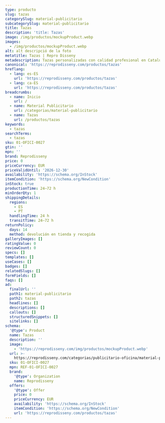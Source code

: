 ```yaml
---
type: producto
slug: tazas
categorySlug: material-publicitario
subcategorySlug: material-publicitario
title: Tazas
description: 'title: Tazas'
image: /img/productos/mockupProduct.webp
images:
  - /img/productos/mockupProduct.webp
alt: alt descripció de la foto
metatitle: Tazas | Repro Disseny
metadescription: Tazas personalizadas con calidad profesional en Cataluña.
canonical: 'https://reprodisseny.com/productos/tazas'
hreflang:
  - lang: es-ES
    url: 'https://reprodisseny.com/productos/tazas'
  - lang: ca-ES
    url: 'https://reprodisseny.com/productos/tazas'
breadcrumbs:
  - name: Inicio
    url: /
  - name: Material Publicitario
    url: /categorias/material-publicitario
  - name: Tazas
    url: /productos/tazas
keywords:
  - tazas
searchTerms:
  - tazas
sku: 01-OFICI-0027
gtin: ''
mpn: ''
brand: Reprodisseny
price: 0
priceCurrency: EUR
priceValidUntil: '2026-12-30'
availability: 'https://schema.org/InStock'
itemCondition: 'https://schema.org/NewCondition'
inStock: true
productionTime: 24–72 h
minOrderQty: 1
shippingDetails:
  regions:
    - ES
    - PT
  handlingTime: 24 h
  transitTime: 24–72 h
returnPolicy:
  days: 14
  method: devolución en tienda y recogida
galleryImages: []
ratingValue: 0
reviewCount: 0
specs: []
templates: []
useCases: []
badges: []
relatedSlugs: []
formFields: []
faqs: []
ad:
  finalUrl: ''
  path1: material-publicitario
  path2: tazas
  headlines: []
  descriptions: []
  callouts: []
  structuredSnippets: []
  sitelinks: []
schema:
  '@type': Product
  name: Tazas
  description: ''
  image:
    - 'https://reprodisseny.com/img/productos/mockupProduct.webp'
  url: >-
    https://reprodisseny.com/categorias/publicitario-oficina/material-publicitario/tazas
  sku: 01-OFICI-0027
  mpn: REF-01-OFICI-0027
  brand:
    '@type': Organization
    name: Reprodisseny
  offers:
    '@type': Offer
    price: 0
    priceCurrency: EUR
    availability: 'https://schema.org/InStock'
    itemCondition: 'https://schema.org/NewCondition'
    url: 'https://reprodisseny.com/productos/tazas'
---
```


